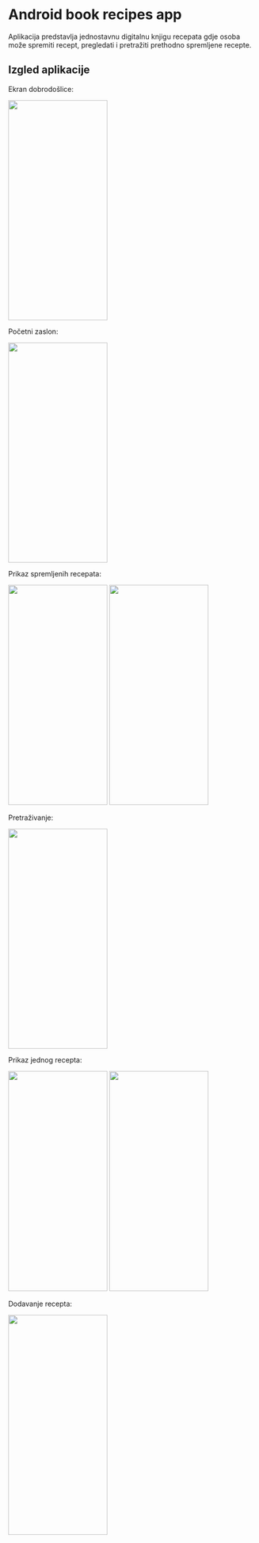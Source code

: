 # Android book recipes app
Aplikacija predstavlja jednostavnu digitalnu knjigu recepata gdje osoba može spremiti recept, pregledati i pretražiti prethodno spremljene recepte. 

## Izgled aplikacije ##
Ekran dobrodošlice:

<img src="https://github.com/katarinajukic/android_app/assets/133279741/d5bda38e-b930-4041-a005-41d2aaddb248" width="200" height="444">

Početni zaslon:

<img src="https://github.com/katarinajukic/android_app/assets/133279741/9abe0e08-a33b-49b0-b26f-bde67909feb9" width="200" height="444">

Prikaz spremljenih recepata: 

<img src="https://github.com/katarinajukic/android_app/assets/133279741/ce3883a6-4d38-4d5c-8144-31c97af2ad63" width="200" height="444"> <img src="https://github.com/katarinajukic/android_app/assets/133279741/59b36ea0-ff4c-471f-b0c1-6cbc824f5f3d" width="200" height="444">


Pretraživanje:

<img src="https://github.com/katarinajukic/android_app/assets/133279741/16e2ce22-32a0-4a47-aab1-11c06fe596c9" width="200" height="444">

Prikaz jednog recepta:

<img src="https://github.com/katarinajukic/android_app/assets/133279741/3149cf0b-a525-457e-8e7e-f718255d387a" width="200" height="444"> <img src="https://github.com/katarinajukic/android_app/assets/133279741/f2aedc93-7fa3-40b1-b521-ed4bc037f3f6" width="200" height="444">


Dodavanje recepta:

<img src="https://github.com/katarinajukic/android_app/assets/133279741/ae316aec-c29c-4ea0-89e0-d1e6cc994689" width="200" height="444">




